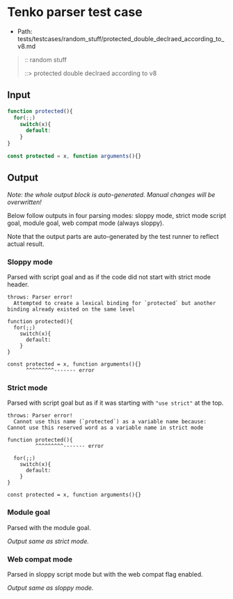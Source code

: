 # Tenko parser test case

- Path: tests/testcases/random_stuff/protected_double_declraed_according_to_v8.md

> :: random stuff
>
> ::> protected double declraed according to v8

## Input


`````js
function protected(){
  for(;;) 
    switch(x){
      default:
    }
}

const protected = x, function arguments(){}
`````

## Output

_Note: the whole output block is auto-generated. Manual changes will be overwritten!_

Below follow outputs in four parsing modes: sloppy mode, strict mode script goal, module goal, web compat mode (always sloppy).

Note that the output parts are auto-generated by the test runner to reflect actual result.

### Sloppy mode

Parsed with script goal and as if the code did not start with strict mode header.

`````
throws: Parser error!
  Attempted to create a lexical binding for `protected` but another binding already existed on the same level

function protected(){
  for(;;)
    switch(x){
      default:
    }
}

const protected = x, function arguments(){}
      ^^^^^^^^^------- error
`````

### Strict mode

Parsed with script goal but as if it was starting with `"use strict"` at the top.

`````
throws: Parser error!
  Cannot use this name (`protected`) as a variable name because: Cannot use this reserved word as a variable name in strict mode

function protected(){
         ^^^^^^^^^------- error

  for(;;)
    switch(x){
      default:
    }
}

const protected = x, function arguments(){}
`````


### Module goal

Parsed with the module goal.

_Output same as strict mode._

### Web compat mode

Parsed in sloppy script mode but with the web compat flag enabled.

_Output same as sloppy mode._
